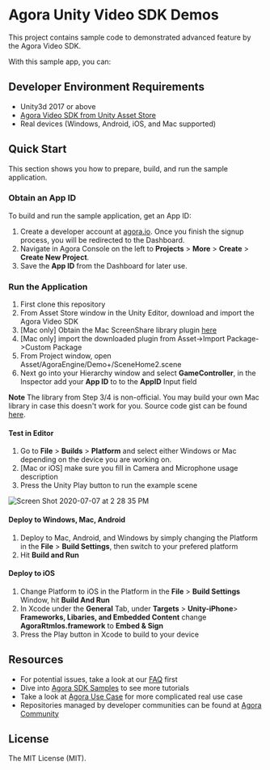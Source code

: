# Agora Unity Video SDK Demos 
This project contains sample code to demonstrated advanced feature by the Agora Video SDK.

With this sample app, you can:

## Developer Environment Requirements

-   Unity3d 2017 or above
-   [Agora Video SDK from Unity Asset Store](https://assetstore.unity.com/packages/tools/video/agora-video-chat-sdk-for-unity-134502)
-   Real devices (Windows, Android, iOS, and Mac supported)


## Quick Start

This section shows you how to prepare, build, and run the sample application.

### Obtain an App ID

To build and run the sample application, get an App ID:

1.  Create a developer account at  [agora.io](https://dashboard.agora.io/signin/). Once you finish the signup process, you will be redirected to the Dashboard.
2.  Navigate in Agora Console on the left to  **Projects**  >  **More**  >  **Create**  >  **Create New Project**.
3.  Save the  **App ID**  from the Dashboard for later use.


### [](https://github.com/AgoraIO-Community/Unity-RTM#run-the-application)Run the Application

1.  First clone this repository
2. From Asset Store window in the Unity Editor, download and import the Agora Video SDK 
3.  [Mac only] Obtain the Mac ScreenShare library plugin [here](https://bit.ly/2AIFyjK)
4. [Mac only] import the downloaded plugin from Asset->Import Package->Custom Package
5.  From Project window, open Asset/AgoraEngine/Demo+/SceneHome2.scene 
6. Next go into your Hierarchy window and select  **GameController**, in the Inspector add your  **App ID**  to to the  **AppID**  Input field

**Note**
The library from Step 3/4 is non-official.  You may build your own Mac library in case this doesn't work for you.  Source code gist can be found [here](https://gist.github.com/icywind/0fd26481dd6884821d7f917944ec0042).
#### [](https://github.com/AgoraIO-Community/Unity-RTM#test-in-editor)Test in Editor

1.  Go to  **File**  >  **Builds**  >  **Platform**  and select either Windows or Mac depending on the device you are working on.
2. [Mac or iOS] make sure you fill in Camera and Microphone usage description 
3. Press the Unity Play button to run the example scene

![Screen Shot 2020-07-07 at 2 28 35 PM](https://user-images.githubusercontent.com/1261195/86847285-eb949c80-c060-11ea-8c0f-74c52d251b5e.png)

#### [](https://github.com/AgoraIO-Community/Unity-RTM#deploy-to-windows-mac-android)Deploy to Windows, Mac, Android

1.  Deploy to Mac, Android, and Windows by simply changing the Platform in the  **File**  >  **Build Settings**, then switch to your prefered platform
2.  Hit  **Build and Run**

#### [](https://github.com/AgoraIO-Community/Unity-RTM#deploy-to-ios)Deploy to iOS

1.  Change Platform to iOS in the Platform in the  **File**  >  **Build Settings**  Window, hit  **Build And Run**
2.  In Xcode under the  **General**  Tab, under  **Targets**  >  **Unity-iPhone**>  **Frameworks, Libaries, and Embedded Content**  change  **AgoraRtmIos.framework**  to  **Embed & Sign**
3.  Press the Play button in Xcode to build to your device

## [](https://github.com/AgoraIO-Community/Unity-RTM#resources)Resources

-   For potential issues, take a look at our  [FAQ](https://docs.agora.io/cn/faq)  first
-   Dive into  [Agora SDK Samples](https://github.com/AgoraIO)  to see more tutorials
-   Take a look at  [Agora Use Case](https://github.com/AgoraIO-usecase)  for more complicated real use case
-   Repositories managed by developer communities can be found at  [Agora Community](https://github.com/AgoraIO-Community)


## License

The MIT License (MIT).
